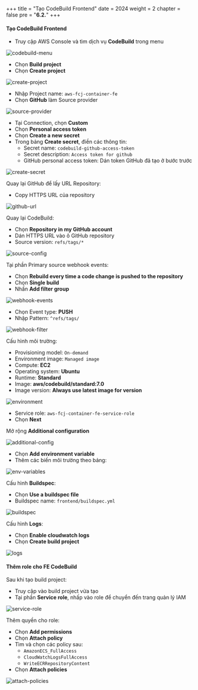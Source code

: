 +++
title = "Tạo CodeBuild Frontend"
date = 2024
weight = 2
chapter = false
pre = "<b>6.2.</b>"
+++

#### Tạo CodeBuild Frontend

- Truy cập AWS Console và tìm dịch vụ **CodeBuild** trong menu

![codebuild-menu](/images/6-cicd-codebuild/6.2.1.png)

- Chọn **Build project**
- Chọn **Create project**

![create-project](/images/6-cicd-codebuild/6.2.2.png)

- Nhập Project name: `aws-fcj-container-fe`
- Chọn **GitHub** làm Source provider

![source-provider](/images/6-cicd-codebuild/6.2.3.png)

- Tại Connection, chọn **Custom**
- Chọn **Personal access token**
- Chọn **Create a new secret**
- Trong bảng **Create secret**, điền các thông tin:
  - Secret name: `codebuild-github-access-token`
  - Secret description: `Access token for github`
  - GitHub personal access token: Dán token GitHub đã tạo ở bước trước

![create-secret](/images/6-cicd-codebuild/6.2.4.png)

Quay lại GitHub để lấy URL Repository:

- Copy HTTPS URL của repository

![github-url](/images/6-cicd-codebuild/6.2.5.png)

Quay lại CodeBuild:

- Chọn **Repository in my GitHub account**
- Dán HTTPS URL vào ô GitHub repository
- Source version: `refs/tags/*`

![source-config](/images/6-cicd-codebuild/6.2.6.png)

Tại phần Primary source webhook events:

- Chọn **Rebuild every time a code change is pushed to the repository**
- Chọn **Single build**
- Nhấn **Add filter group**

![webhook-events](/images/6-cicd-codebuild/6.2.7.png)

- Chọn Event type: **PUSH**
- Nhập Pattern: `^refs/tags/`

![webhook-filter](/images/6-cicd-codebuild/6.2.8.png)

Cấu hình môi trường:

- Provisioning model: `On-demand`
- Environment image: `Managed image`
- Compute: **EC2**
- Operating system: **Ubuntu**
- Runtime: **Standard**
- Image: **aws/codebuild/standard:7.0**
- Image version: **Always use latest image for version**

![environment](/images/6-cicd-codebuild/6.2.9.png)

- Service role: `aws-fcj-container-fe-service-role`
- Chọn **Next**

Mở rộng **Additional configuration**

![additional-config](/images/6-cicd-codebuild/6.2.10.png)

- Chọn **Add environment variable**
- Thêm các biến môi trường theo bảng:

![env-variables](/images/6-cicd-codebuild/6.2.11.png)

Cấu hình **Buildspec**:

- Chọn **Use a buildspec file**
- Buildspec name: `frontend/buildspec.yml`

![buildspec](/images/6-cicd-codebuild/6.2.12.png)

Cấu hình **Logs**:

- Chọn **Enable cloudwatch logs**
- Chọn **Create build project**

![logs](/images/6-cicd-codebuild/6.2.13.png)

#### Thêm role cho FE CodeBuild

Sau khi tạo build project:

- Truy cập vào build project vừa tạo
- Tại phần **Service role**, nhấp vào role để chuyển đến trang quản lý IAM

![service-role](/images/6-cicd-codebuild/6.2.14.png)

Thêm quyền cho role:

- Chọn **Add permissions**
- Chọn **Attach policy**
- Tìm và chọn các policy sau:
  - `AmazonECS_FullAccess`
  - `CloudWatchLogsFullAccess`
  - `WriteECRRepositoryContent`
- Chọn **Attach policies**

![attach-policies](/images/6-cicd-codebuild/6.2.15.png)
